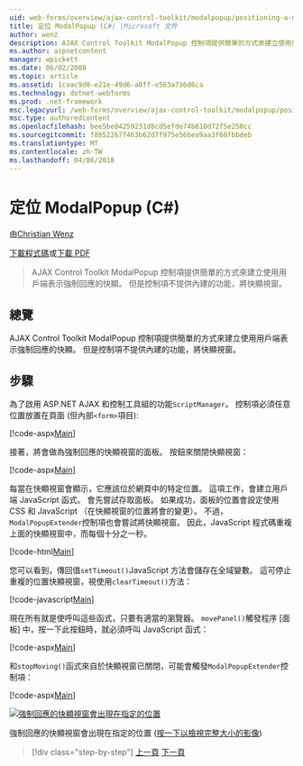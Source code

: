```yaml
---
uid: web-forms/overview/ajax-control-toolkit/modalpopup/positioning-a-modalpopup-cs
title: 定位 ModalPopup (C#) |Microsoft 文件
author: wenz
description: AJAX Control Toolkit ModalPopup 控制項提供簡單的方式來建立使用用戶端表示強制回應的快顯。 但是控制項不提供...
ms.author: aspnetcontent
manager: wpickett
ms.date: 06/02/2008
ms.topic: article
ms.assetid: 1caac9d0-e21e-49d6-a8ff-e563a736d6ca
ms.technology: dotnet-webforms
ms.prod: .net-framework
msc.legacyurl: /web-forms/overview/ajax-control-toolkit/modalpopup/positioning-a-modalpopup-cs
msc.type: authoredcontent
ms.openlocfilehash: bee5be84259231d8cd5efde74b610d72f5e250cc
ms.sourcegitcommit: f8852267f463b62d7f975e56bea9aa3f68fbbdeb
ms.translationtype: MT
ms.contentlocale: zh-TW
ms.lasthandoff: 04/06/2018
---
```

<a name="positioning-a-modalpopup-c"></a>定位 ModalPopup (C#)
====================
由[Christian Wenz](https://github.com/wenz)

[下載程式碼](http://download.microsoft.com/download/2/4/0/24052038-f942-4336-905b-b60ae56f0dd5/ModalPopup4.cs.zip)或[下載 PDF](http://download.microsoft.com/download/b/6/a/b6ae89ee-df69-4c87-9bfb-ad1eb2b23373/modalpopup4CS.pdf)

> AJAX Control Toolkit ModalPopup 控制項提供簡單的方式來建立使用用戶端表示強制回應的快顯。 但是控制項不提供內建的功能，將快顯視窗。


## <a name="overview"></a>總覽

AJAX Control Toolkit ModalPopup 控制項提供簡單的方式來建立使用用戶端表示強制回應的快顯。 但是控制項不提供內建的功能，將快顯視窗。

## <a name="steps"></a>步驟

為了啟用 ASP.NET AJAX 和控制工具組的功能`ScriptManager`。 控制項必須任意位置放置在頁面 (但內部`<form>`項目):

[!code-aspx[Main](positioning-a-modalpopup-cs/samples/sample1.aspx)]

接著，將會做為強制回應的快顯視窗的面板。 按鈕來關閉快顯視窗：

[!code-aspx[Main](positioning-a-modalpopup-cs/samples/sample2.aspx)]

每當在快顯視窗會顯示，它應該位於網頁中的特定位置。 這項工作，會建立用戶端 JavaScript 函式。 會先嘗試存取面板。 如果成功，面板的位置會設定使用 CSS 和 JavaScript （在快顯視窗的位置將會的變更）。 不過，`ModalPopupExtender`控制項也會嘗試將快顯視窗。 因此，JavaScript 程式碼重複上面的快顯視窗中，而每個十分之一秒。

[!code-html[Main](positioning-a-modalpopup-cs/samples/sample3.html)]

您可以看到，傳回值`setTimeout()`JavaScript 方法會儲存在全域變數。 這可停止重複的位置快顯視窗，視使用`clearTimeout()`方法：

[!code-javascript[Main](positioning-a-modalpopup-cs/samples/sample4.js)]

現在所有就是使呼叫這些函式，只要有適當的瀏覽器。 `movePanel()`觸發程序 [面板] 中，按一下此按鈕時，就必須呼叫 JavaScript 函式：

[!code-aspx[Main](positioning-a-modalpopup-cs/samples/sample5.aspx)]

和`stopMoving()`函式來自於快顯視窗已關閉，可能會觸發`ModalPopupExtender`控制項：

[!code-aspx[Main](positioning-a-modalpopup-cs/samples/sample6.aspx)]


[![強制回應的快顯視窗會出現在指定的位置](positioning-a-modalpopup-cs/_static/image2.png)](positioning-a-modalpopup-cs/_static/image1.png)

強制回應的快顯視窗會出現在指定的位置 ([按一下以檢視完整大小的影像](positioning-a-modalpopup-cs/_static/image3.png))

> [!div class="step-by-step"]
> [上一頁](handling-postbacks-from-a-modalpopup-cs.md)
> [下一頁](launching-a-modal-popup-window-from-server-code-vb.md)
